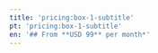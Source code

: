```yaml
---
title: 'pricing:box-1-subtitle'
pt: 'pricing:box-1-subtitle'
en: '## From **USD 99** per month*'
---
```


